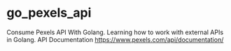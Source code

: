 # go_pexels_api
Consume Pexels API With Golang. Learning how to work with external APIs in Golang.
API Documentation https://www.pexels.com/api/documentation/
